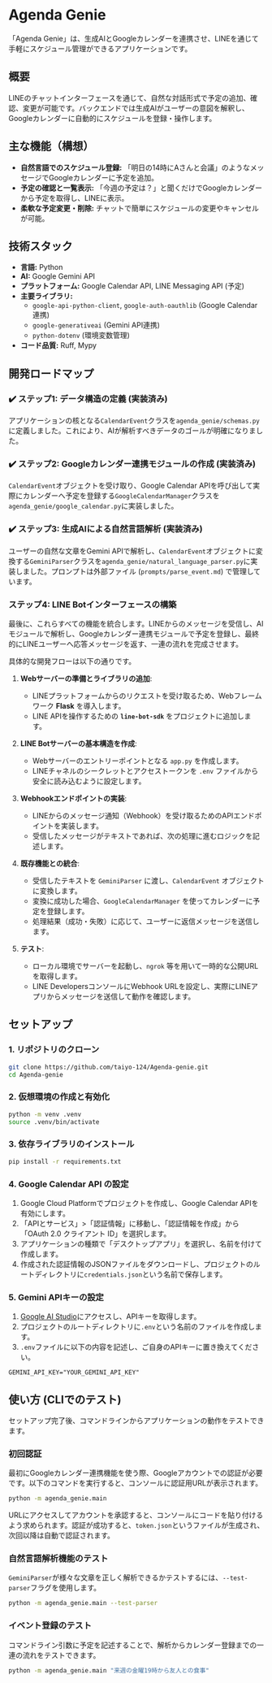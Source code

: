 # Agenda Genie

「Agenda Genie」は、生成AIとGoogleカレンダーを連携させ、LINEを通じて手軽にスケジュール管理ができるアプリケーションです。

## 概要

LINEのチャットインターフェースを通じて、自然な対話形式で予定の追加、確認、変更が可能です。バックエンドでは生成AIがユーザーの意図を解釈し、Googleカレンダーに自動的にスケジュールを登録・操作します。

## 主な機能（構想）

- **自然言語でのスケジュール登録:** 「明日の14時にAさんと会議」のようなメッセージでGoogleカレンダーに予定を追加。
- **予定の確認と一覧表示:** 「今週の予定は？」と聞くだけでGoogleカレンダーから予定を取得し、LINEに表示。
- **柔軟な予定変更・削除:** チャットで簡単にスケジュールの変更やキャンセルが可能。

## 技術スタック

- **言語:** Python
- **AI:** Google Gemini API
- **プラットフォーム:** Google Calendar API, LINE Messaging API (予定)
- **主要ライブラリ:**
  - `google-api-python-client`, `google-auth-oauthlib` (Google Calendar連携)
  - `google-generativeai` (Gemini API連携)
  - `python-dotenv` (環境変数管理)
- **コード品質:** Ruff, Mypy

## 開発ロードマップ

### ✔️ ステップ1: データ構造の定義 (実装済み)

アプリケーションの核となる`CalendarEvent`クラスを`agenda_genie/schemas.py`に定義しました。これにより、AIが解析すべきデータのゴールが明確になりました。

### ✔️ ステップ2: Googleカレンダー連携モジュールの作成 (実装済み)

`CalendarEvent`オブジェクトを受け取り、Google Calendar APIを呼び出して実際にカレンダーへ予定を登録する`GoogleCalendarManager`クラスを`agenda_genie/google_calendar.py`に実装しました。

### ✔️ ステップ3: 生成AIによる自然言語解析 (実装済み)

ユーザーの自然な文章をGemini APIで解析し、`CalendarEvent`オブジェクトに変換する`GeminiParser`クラスを`agenda_genie/natural_language_parser.py`に実装しました。プロンプトは外部ファイル (`prompts/parse_event.md`) で管理しています。

### ステップ4: LINE Botインターフェースの構築

最後に、これらすべての機能を統合します。LINEからのメッセージを受信し、AIモジュールで解析し、Googleカレンダー連携モジュールで予定を登録し、最終的にLINEユーザーへ応答メッセージを返す、一連の流れを完成させます。

具体的な開発フローは以下の通りです。

1.  **Webサーバーの準備とライブラリの追加**:
    -   LINEプラットフォームからのリクエストを受け取るため、Webフレームワーク **Flask** を導入します。
    -   LINE APIを操作するための **`line-bot-sdk`** をプロジェクトに追加します。

2.  **LINE Botサーバーの基本構造を作成**:
    -   Webサーバーのエントリーポイントとなる `app.py` を作成します。
    -   LINEチャネルのシークレットとアクセストークンを `.env` ファイルから安全に読み込むように設定します。

3.  **Webhookエンドポイントの実装**:
    -   LINEからのメッセージ通知（Webhook）を受け取るためのAPIエンドポイントを実装します。
    -   受信したメッセージがテキストであれば、次の処理に進むロジックを記述します。

4.  **既存機能との統合**:
    -   受信したテキストを `GeminiParser` に渡し、`CalendarEvent` オブジェクトに変換します。
    -   変換に成功した場合、`GoogleCalendarManager` を使ってカレンダーに予定を登録します。
    -   処理結果（成功・失敗）に応じて、ユーザーに返信メッセージを送信します。

5.  **テスト**:
    -   ローカル環境でサーバーを起動し、`ngrok` 等を用いて一時的な公開URLを取得します。
    -   LINE DevelopersコンソールにWebhook URLを設定し、実際にLINEアプリからメッセージを送信して動作を確認します。

## セットアップ

### 1. リポジトリのクローン

```bash
git clone https://github.com/taiyo-124/Agenda-genie.git
cd Agenda-genie
```

### 2. 仮想環境の作成と有効化

```bash
python -m venv .venv
source .venv/bin/activate
```

### 3. 依存ライブラリのインストール

```bash
pip install -r requirements.txt
```

### 4. Google Calendar API の設定

1. Google Cloud Platformでプロジェクトを作成し、Google Calendar APIを有効にします。
2. 「APIとサービス」>「認証情報」に移動し、「認証情報を作成」から「OAuth 2.0 クライアント ID」を選択します。
3. アプリケーションの種類で「デスクトップアプリ」を選択し、名前を付けて作成します。
4. 作成された認証情報のJSONファイルをダウンロードし、プロジェクトのルートディレクトリに`credentials.json`という名前で保存します。

### 5. Gemini APIキーの設定

1. [Google AI Studio](https://aistudio.google.com/app/apikey)にアクセスし、APIキーを取得します。
2. プロジェクトのルートディレクトリに`.env`という名前のファイルを作成します。
3. `.env`ファイルに以下の内容を記述し、ご自身のAPIキーに置き換えてください。

```
GEMINI_API_KEY="YOUR_GEMINI_API_KEY"
```

## 使い方 (CLIでのテスト)

セットアップ完了後、コマンドラインからアプリケーションの動作をテストできます。

### 初回認証

最初にGoogleカレンダー連携機能を使う際、Googleアカウントでの認証が必要です。以下のコマンドを実行すると、コンソールに認証用URLが表示されます。

```bash
python -m agenda_genie.main
```

URLにアクセスしてアカウントを承認すると、コンソールにコードを貼り付けるよう求められます。認証が成功すると、`token.json`というファイルが生成され、次回以降は自動で認証されます。

### 自然言語解析機能のテスト

`GeminiParser`が様々な文章を正しく解析できるかテストするには、`--test-parser`フラグを使用します。

```bash
python -m agenda_genie.main --test-parser
```

### イベント登録のテスト

コマンドライン引数に予定を記述することで、解析からカレンダー登録までの一連の流れをテストできます。

```bash
python -m agenda_genie.main "来週の金曜19時から友人との食事"
```
